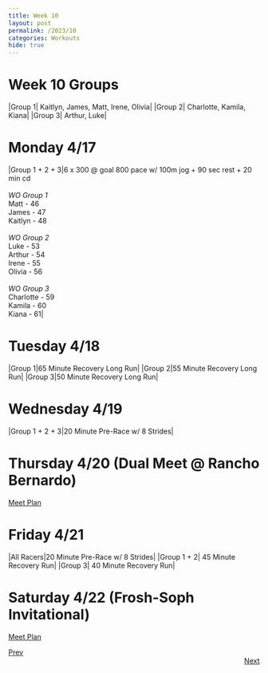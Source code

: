 ```yaml
---
title: Week 10
layout: post
permalink: /2023/10
categories: Workouts
hide: true
---
```



# Week 10 Groups

|Group 1| Kaitlyn, James, Matt, Irene, Olivia|
|Group 2| Charlotte, Kamila, Kiana|
|Group 3| Arthur, Luke|

# Monday 4/17

|Group 1 + 2 + 3|6 x 300 @ goal 800 pace w/ 100m jog + 90 sec rest + 20 min cd <br><br> *WO Group 1* <br> Matt - 46 <br> James - 47 <br> Kaitlyn - 48 <br><br> *WO Group 2* <br> Luke - 53 <br> Arthur  - 54 <br> Irene - 55 <br> Olivia - 56 <br><br> *WO Group 3* <br> Charlotte - 59 <br> Kamila - 60 <br> Kiana - 61|

# Tuesday 4/18

|Group 1|65 Minute Recovery Long Run|
|Group 2|55 Minute Recovery Long Run|
|Group 3|50 Minute Recovery Long Run|


# Wednesday 4/19 

|Group 1 + 2 + 3|20 Minute Pre-Race w/ 8 Strides|

# Thursday 4/20 (Dual Meet @ Rancho Bernardo)

[Meet Plan]({{site.baseurl}}/2023/RB)

# Friday 4/21

|All Racers|20 Minute Pre-Race w/ 8 Strides|
|Group 1 + 2| 45 Minute Recovery Run|
|Group 3| 40 Minute Recovery Run|

# Saturday 4/22 (Frosh-Soph Invitational)

[Meet Plan]({{site.baseurl}}/2023/FS)

<div style="text-align: left"> <a href="{{site.baseurl}}/2023/9">Prev</a></div> 
<div style="text-align: right"> <a href="{{site.baseurl}}/2023/11">Next</a></div>